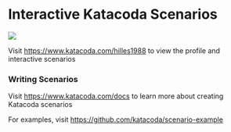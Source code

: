 # Interactive Katacoda Scenarios

[![](http://shields.katacoda.com/katacoda/hilles1988/count.svg)](https://www.katacoda.com/hilles1988 "Get your profile on Katacoda.com")

Visit https://www.katacoda.com/hilles1988 to view the profile and interactive scenarios

### Writing Scenarios
Visit https://www.katacoda.com/docs to learn more about creating Katacoda scenarios

For examples, visit https://github.com/katacoda/scenario-example
